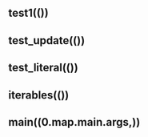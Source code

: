 ## test1(())

## test_update(())

## test_literal(())

## iterables(())

## main((0.map.main.args,))
